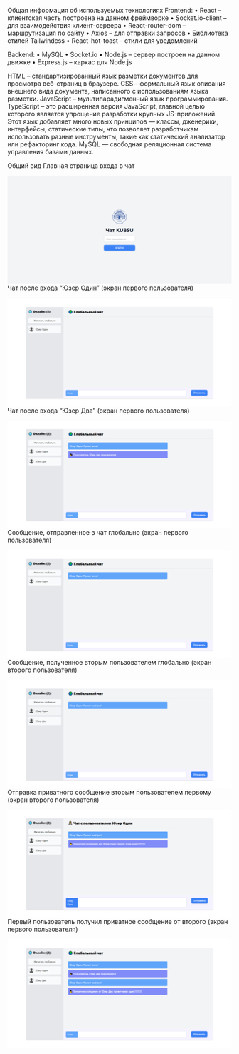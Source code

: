 Общая информация об используемых технологиях
Frontend:
•	React – клиентская часть построена на данном фреймворке
•	Socket.io-client – для взаимодействия клиент-сервера
•	React-router-dom – маршрутизация по сайту 
•	Axios – для отправки запросов
•	Библиотека стилей Tailwindcss
•	React-hot-toast – стили для уведомлений

Backend:
•	MySQL
•	Socket.io
•	Node.js – сервер построен на данном движке
•	Express.js – каркас для Node.js 

HTML – стандартизированный язык разметки документов для просмотра веб-страниц в браузере.
CSS – формальный язык описания внешнего вида документа, написанного с использованиям языка разметки.
JavaScript – мультипарадигменный язык программирования. 
TypeScript – это расширенная версия JavaScript, главной целью которого является упрощение разработки крупных JS-приложений. Этот язык добавляет много новых принципов — классы, дженерики, интерфейсы, статические типы, что позволяет разработчикам использовать разные инструменты, такие как статический анализатор или рефакторинг кода.
MySQL — свободная реляционная система управления базами данных.

Общий вид
  Главная страница входа в чат
 
 <img align="right" src="https://github.com/sl14888/ReactChatApp/blob/master/readme-img/1.png">

Чат после входа “Юзер Один” (экран первого пользователя)

<img align="right" src="https://github.com/sl14888/ReactChatApp/blob/master/readme-img/2.png">
 
Чат после входа “Юзер Два” (экран первого пользователя) 

<img align="right" src="https://github.com/sl14888/ReactChatApp/blob/master/readme-img/3.png">

Сообщение, отправленное в чат глобально (экран первого пользователя)
 
<img align="right" src="https://github.com/sl14888/ReactChatApp/blob/master/readme-img/4.png">




Сообщение, полученное вторым пользователем глобально (экран второго пользователя)

<img align="right" src="https://github.com/sl14888/ReactChatApp/blob/master/readme-img/5.png">
 
Отправка приватного сообщение вторым пользователем первому (экран второго пользователя)
 


<img align="right" src="https://github.com/sl14888/ReactChatApp/blob/master/readme-img/6.png">




Первый пользователь получил приватное сообщение от второго (экран первого пользователя)

<img align="right" src="https://github.com/sl14888/ReactChatApp/blob/master/readme-img/7.png">

